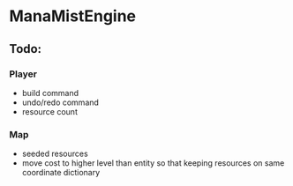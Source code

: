 # ManaMistEngine

## Todo:

### Player
- build command
- undo/redo command
- resource count

### Map
- seeded resources
- move cost to higher level than entity so that keeping resources on same coordinate dictionary
